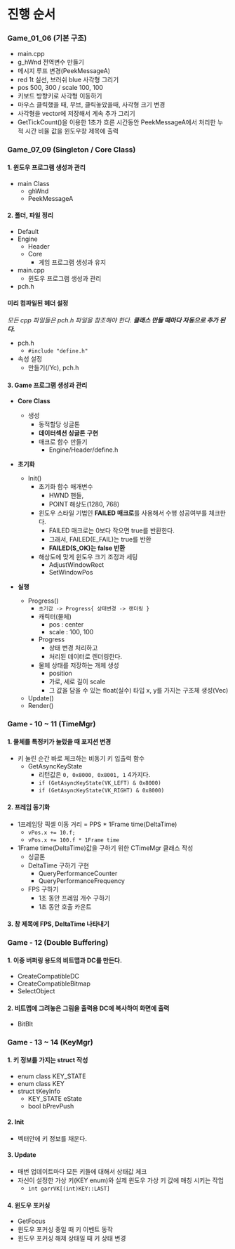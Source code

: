 # 진행 순서

### Game_01_06 (기본 구조)
- main.cpp
- g_hWnd 전역변수 만들기
- 메시지 루프 변경(PeekMessageA)
- red 1t 실선, 브러쉬 blue 사각형 그리기
- pos  500, 300 / scale 100, 100
- 키보드 방향키로 사각형 이동하기
- 마우스 클릭했을 때, 무브, 클릭놓았을때, 사각형 크기 변경
- 사각형을 vector에 저장해서 계속 추가 그리기
- GetTickCount()을 이용한 1초가 흐른 시간동안 PeekMessageA에서 처리한 누적 시간 비율 값을 윈도우창 제목에 출력


### Game_07_09 (Singleton / Core Class)
#### 1. 윈도우 프로그램 생성과 관리
- main Class
  - ghWnd 
  - PeekMessageA

#### 2. 폴더, 파일 정리
- Default
- Engine
  - Header
  - Core
    - 게임 프로그램 생성과 유지
- main.cpp
  - 윈도우 프로그램 생성과 관리
- pch.h

#### 미리 컴파일된 헤더 설정 
*모든 cpp 파일들은 pch.h 파일을 참조해야 한다. **클래스 만들 때마다 자동으로 추가 된다.***
- pch.h
  - `#include "define.h"`
- 속성 설정
  - 만들기(/Yc), pch.h

#### 3. Game 프로그램 생성과 관리
- **Core Class**
  - 생성
    - 동적할당 싱글톤
    - **데이터섹션 싱글톤 구현**
    - 매크로 함수 만들기  
      - Engine/Header/define.h

- **초기화**
  - Init()
    - 초기화 함수 매개변수
      - HWND 핸들, 
      - POINT 해상도(1280, 768)
    - 윈도우 스타일 기법인 **FAILED 매크로**를 사용해서 수행 성공여부를 체크한다.
      - FAILED 매크로는 0보다 작으면 true를 반환한다.
      - 그래서, FAILED(E_FAIL)는 true를 반환
      - **FAILED(S_OK)는 false 반환**
    - 해상도에 맞게 윈도우 크기 조정과 세팅
      - AdjustWindowRect
      - SetWindowPos

- **실행**
  - Progress()
    - `초기값 -> Progress{ 상태변경 -> 랜더링 }`
    - 캐릭터(물체)
      - pos : center
      - scale :  100, 100 
    - Progress
      - 상태 변경 처리하고
      - 처리된 데이터로 렌더링한다.
    - 물체 상태를 저장하는 개체 생성
      - position
      - 가로, 세로 길이 scale
      - 그 값을 담을 수 있는 float(실수) 타입 x, y를 가지는 구조체 생성(Vec)
  - Update()
  - Render()


### Game - 10 ~ 11 (TimeMgr)
#### 1. 물체를 특정키가 눌렀을 때 포지션 변경
- 키 눌린 순간 바로 체크하는 비동기 키 입출력 함수
  - GetAsyncKeyState
    - 리턴값은 `0, 0x8000, 0x8001, 1` 4가지다.
    - `if (GetAsyncKeyState(VK_LEFT) & 0x8000)`
    - `if (GetAsyncKeyState(VK_RIGHT) & 0x8000)`

#### 2. 프레임 동기화
- 1프레임당 픽셀 이동 거리 = PPS * 1Frame time(DeltaTime)
  - `vPos.x += 10.f;`
  - `vPos.x += 100.f * 1Frame time`
- 1Frame time(DeltaTime)값을 구하기 위한 CTimeMgr 클래스 작성
  - 싱글톤
  - DeltaTime 구하기 구현
    - QueryPerformanceCounter
    - QueryPerformanceFrequency
  - FPS 구하기
    - 1초 동안 프레임 개수 구하기
    - 1초 동안 호출 카운트 

#### 3. 창 제목에 FPS, DeltaTime 나타내기

### Game - 12 (Double Buffering)
#### 1. 이중 버퍼링 용도의 비트맵과 DC를 만든다.
- CreateCompatibleDC
- CreateCompatibleBitmap
- SelectObject
#### 2. 비트맵에 그려놓은 그림을 출력용 DC에 복사하여 화면에 출력
- BitBlt

### Game - 13 ~ 14 (KeyMgr)
#### 1. 키 정보를 가지는 struct 작성
- enum class KEY_STATE
- enum class KEY
- struct tKeyInfo
  - KEY_STATE eState
  - bool bPrevPush

#### 2. Init
- 벡터안에 키 정보를 채운다.

#### 3. Update
- 매번 업데이트마다 모든 키들에 대해서 상태값 체크
- 자신이 설정한 가상 키(KEY enum)와 실제 윈도우 가상 키 값에 매칭 시키는 작업
  - `int garrVK[(int)KEY::LAST]`

#### 4. 윈도우 포커싱
- GetFocus
- 윈도우 포커싱 중일 때 키 이벤트 동작
- 윈도우 포커싱 해제 상태일 때 키 상태 변경


